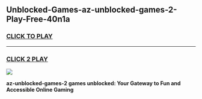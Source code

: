 
## Unblocked-Games-az-unblocked-games-2-Play-Free-40n1a
<h3>
<a href="https://premium76.site?title=az-unblocked-games-2&ref=15A">CLICK TO PLAY</a></h3>
<hr>

<h3>
<a href="https://premium76.site?title=az-unblocked-games-2&ref=15A">CLICK 2 PLAY</a>
  
</h3>

<a href="https://premium76.site?title=az-unblocked-games-2&ref=15A"><img src="https://clearcache.store/games.png"></a>


**az-unblocked-games-2 games unblocked: Your Gateway to Fun and Accessible Online Gaming**
